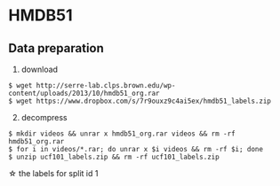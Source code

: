 # HMDB51
## Data preparation
1. download
```
$ wget http://serre-lab.clps.brown.edu/wp-content/uploads/2013/10/hmdb51_org.rar
$ wget https://www.dropbox.com/s/7r9ouxz9c4ai5ex/hmdb51_labels.zip
```
2. decompress
```
$ mkdir videos && unrar x hmdb51_org.rar videos && rm -rf hmdb51_org.rar
$ for i in videos/*.rar; do unrar x $i videos && rm -rf $i; done
$ unzip ucf101_labels.zip && rm -rf ucf101_labels.zip
```

☆ the labels for split id 1
